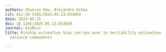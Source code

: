 ```yaml
---
authors: Zhuoran Hou, Alejandro Ochoa
cit: doi:10.1101/2025.05.13.653659
date: 2025-05-15
doi: 10.1101/2025.05.13.653659
journal: bioRxiv
title: Kinship estimation bias carries over to heritability estimation bias using
  variance components

---
```

